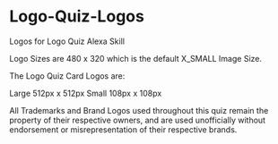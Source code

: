 # Logo-Quiz-Logos
Logos for Logo Quiz Alexa Skill

Logo Sizes are 480 x 320 which is the default X_SMALL Image Size.

The Logo Quiz Card Logos are: 

Large 512px x 512px
Small 108px x 108px

All Trademarks and Brand Logos used throughout this quiz remain the property of their respective owners, and are used unofficially without endorsement or misrepresentation of their respective brands.

